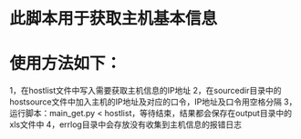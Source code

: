 # 此脚本用于获取主机基本信息
# 使用方法如下：
1，在hostlist文件中写入需要获取主机信息的IP地址
2，在sourcedir目录中的hostsource文件中加入主机的IP地址及对应的口令，IP地址及口令用空格分隔
3，运行脚本：main_get.py < hostlist，等待结束，结果都会保存在output目录中的xls文件中
4，errlog目录中会存放没有收集到主机信息的报错日志
